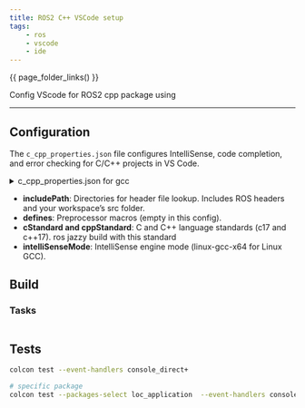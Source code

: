 ```yaml
---
title: ROS2 C++ VSCode setup
tags:
    - ros
    - vscode
    - ide
---
```


{{ page_folder_links() }}

Config VScode for ROS2 cpp package 
using



---
## Configuration

The `c_cpp_properties.json` file configures IntelliSense, code completion, and error checking for C/C++ projects in VS Code.

<details>
    <summary>c_cpp_properties.json for gcc</summary>

for gcc compiler
```json
--8<-- "docs/ROS/ros_cpp/dev/code/c_cpp_properties.json"
```
</details>

- **includePath**: Directories for header file lookup. Includes ROS headers and your workspace’s src folder.
- **defines**: Preprocessor macros (empty in this config).
- **cStandard and cppStandard**: C and C++ language standards (c17 and c++17). ros jazzy build with this standard
- **intelliSenseMode**: IntelliSense engine mode (linux-gcc-x64 for Linux GCC).

## Build

### Tasks

```json title=".vscode/tasks.json"

```

## Tests

```bash
colcon test --event-handlers console_direct+

# specific package
colcon test --packages-select loc_application  --event-handlers console_direct+
```
